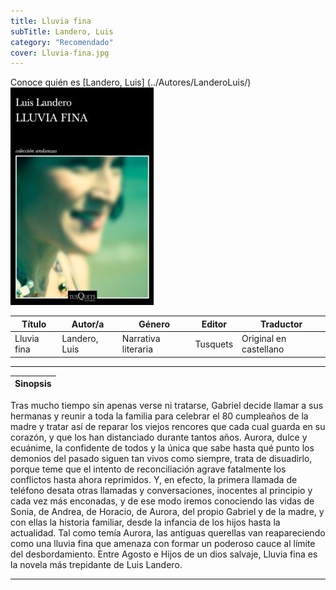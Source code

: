 ```yaml
---
title: Lluvia fina
subTitle: Landero, Luis
category: "Recomendado"
cover: Lluvia-fina.jpg
---
```

Conoce quién es [Landero, Luis] (../Autores/LanderoLuis/)
!["Imagen no encontrada"](Lluvia-fina.jpg)

Título | Autor/a | Género | Editor | Traductor |
------ | ------- | ------ | ------ | --------- |
Lluvia fina | Landero, Luis | Narrativa literaria | Tusquets | Original en castellano |
***
|Sinopsis|
|--------|
Tras mucho tiempo sin apenas verse ni tratarse, Gabriel decide llamar a sus hermanas y reunir a toda la familia para celebrar el 80 cumpleaños de la madre y tratar así de reparar los viejos rencores que cada cual guarda en su corazón, y que los han distanciado durante tantos años. Aurora, dulce y ecuánime, la confidente de todos y la única que sabe hasta qué punto los demonios del pasado siguen tan vivos como siempre, trata de disuadirlo, porque teme que el intento de reconciliación agrave fatalmente los conflictos hasta ahora reprimidos. Y, en efecto, la primera llamada de teléfono desata otras llamadas y conversaciones, inocentes al principio y cada vez más enconadas, y de ese modo iremos conociendo las vidas de Sonia, de Andrea, de Horacio, de Aurora, del propio Gabriel y de la madre, y con ellas la historia familiar, desde la infancia de los hijos hasta la actualidad. Tal como temía Aurora, las antiguas querellas van reapareciendo como una lluvia fina que amenaza con formar un poderoso cauce al límite del desbordamiento. Entre Agosto e Hijos de un dios salvaje, Lluvia fina es la novela más trepidante de Luis Landero.
***